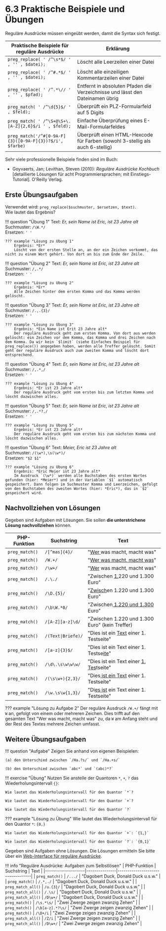 # 6.3 Praktische Beispiele und Übungen

Reguläre Ausdrücke müssen eingeübt werden, damit die Syntax sich festigt. 


| Praktische Beispiele für reguläre Ausdrücke          | Erklärung                                         |
|------------------------------------------------------|---------------------------------------------------|
| `preg_replace( ' /^\s*$/ ' , '' , $datei);`         | Löscht alle Leerzeilen einer Datei               |
| `preg_replace( ' /^#.*$/ ' , '' , $datei);`         | Löscht alle einzeiligen Kommentarzeilen einer Datei |
| `preg_replace( ' /^.*\// ' , '' , $pfad);`          | Entfernt in absoluten Pfaden die Verzeichnisse und lässt den Dateinamen übrig |
| `preg_match( ' /^\d{5}$/ ' , $feld);`               | Überprüft ein PLZ-Formularfeld auf 5 Digits       |
| `preg_match( ' /^\S+@\S+\.[A-Z]{2,6}$/i ' , $feld);`| Einfache Überprüfung eines E-Mail-Formularfeldes  |
| `preg_match('/^#[0-9A-F]{3}([0-9A-F]{3})?$/i', $farbe)` | Überprüft einen HTML-Hexcode für Farben (sowohl 3-stellig als auch 6-stellig) |

Sehr viele professionelle Beispiele finden sind im Buch:

- Goyvaerts, Jan; Levithan, Steven (2010): *Reguläre Ausdrücke Kochbuch* [detaillierte Lösungen für acht Programmiersprachen; mit Einstiegs-Tutorial]. O'Reilly Verlag.


## Erste Übungsaufgaben

Verwendet wird: `preg_replace($suchmuster, $ersetzen, $text)`.  
Wie lautet das Ergebnis?

!!! question "Übung 1"
    Text: *Er, sein Name ist Eric, ist 23 Jahre alt*  
    Suchmuster: `/\W.*/`  
    Ersetzen: `' '`

    ??? example "Lösung zu Übung 1"
        Ergebnis: *Er*  
        Löscht von der ersten Stelle an, an der ein Zeichen vorkommt, das nicht zu einem Wort gehört. Von dort an bis zum Ende der Zeile.

!!! question "Übung 2"
    Text: *Er, sein Name ist Eric, ist 23 Jahre alt*  
    Suchmuster: `/,.*/`  
    Ersetzen: `' '`

    ??? example "Lösung zu Übung 2"
        Ergebnis: *Er*  
        Alle Zeichen hinter dem ersten Komma und das Komma werden gelöscht.

!!! question "Übung 3"
    Text: *Er, sein Name ist Eric, ist 23 Jahre alt*  
    Suchmuster: `/.,.{3}/`  
    Ersetzen: `' '`

    ??? example "Lösung zu Übung 3"
        Ergebnis: *Ein Name ist Erit 23 Jahre alt*  
        Der reguläre Ausdruck geht zum ersten Komma. Von dort aus werden gelöscht: ein Zeichen vor dem Komma, das Komma und drei Zeichen nach dem Komma. Da wir kein `$limit` (siehe Einfaches Beispiel für preg_replace()) angegeben haben, werden alle Treffer gelöscht. Somit geht der reguläre Ausdruck auch zum zweiten Komma und löscht dort entsprechend.

!!! question "Übung 4"
    Text: *Er, sein Name ist Eric, ist 23 Jahre alt*  
    Suchmuster: `/,.*,/`  
    Ersetzen: `' '`

    ??? example "Lösung zu Übung 4"
        Ergebnis: *Er ist 23 Jahre alt*  
        Der reguläre Ausdruck geht vom ersten bis zum letzten Komma und löscht dazwischen alles.

!!! question "Übung 5"
    Text: *Er, sein Name ist Eric, ist 23 Jahre alt*  
    Suchmuster: `/,.*?,/`  
    Ersetzen: `' '`

    ??? example "Lösung zu Übung 5"
        Ergebnis: *Er ist 23 Jahre alt*  
        Der reguläre Ausdruck geht vom ersten bis zum nächsten Komma und löscht dazwischen alles.

!!! question "Übung 6"
    Text: *Meier, Eric ist 23 Jahre alt*  
    Suchmuster: `/(\w*),\s(\w*)/`  
    Ersetzen: `"$2 $1"`

    ??? example "Lösung zu Übung 6"
        Ergebnis: *Eric Meier ist 23 Jahre alt*  
        Im Ausdruck `(\w*)` werden alle Buchstaben des ersten Wortes gefunden (hier: *Meier*) und in der Variablen `$1` automatisch gespeichert. Dann folgen im Suchmuster Komma und Leerzeichen, gefolgt von den Buchstaben des zweiten Wortes (hier: *Eric*), das in `$2` gespeichert wird.

## Nachvollziehen von Lösungen

Gegeben sind Aufgaben mit Lösungen. Sie sollen **die unterstrichene Lösung nachvollziehen** können.

| PHP-Funktion       | Suchstring         | Text                             |
|--------------------|--------------------|----------------------------------|
| `preg_match()`     | `/[^mas]{4}/`      | "<u>Wer </u>was macht, macht was"|
| `preg_match()`     | `/W.+/`            | "<u>Wer was macht, macht was</u>"|
| `preg_match()`     | `/\w+/`            | "<u>Wer</u> was macht, macht was"|
| `preg_match()`     | `/.\./`            | "Zwischen <u>1.</u>220 und 1.300 Euro"|
| `preg_match()`     | `/\D.{5}/`         | "<u>Zwisch</u>en 1.220 und 1.300 Euro"|
| `preg_match()`     | `/\b\W.*0/`        | "Zwischen<u> 1.220 und 1.300</u> Euro"|
| `preg_match()`     | `/[A-Z][a-z]\d/`   | "Zwischen 1.220 und 1.300 Euro" (kein Treffer)|
| `preg_match()`     | `/(Text\|Briefe)/` | "Dies ist ein <u>Text</u> einer 1. Testseite"|
| `preg_match()`     | `/[a-z]{3}$/`      | "Dies ist ein Text einer 1. Testse<u>ite</u>"|
| `preg_match()`     | `/\d\.\s\w\w\w/`   | "Dies ist ein Text einer <u>1. Tes</u>tseite"|
| `preg_match()`     | `/(\s\w+){2,3}/`   | "Dies<u> ist ein Text</u> einer 1. Testseite"|
| `preg_match()`     | `/\w.\s\w{1,3}/`   | "Di<u>es ist</u> ein Text einer 1. Testseite"|

??? example "Lösung zu Aufgabe 2"
    Der reguläre Ausdruck `/W.+/` fängt mit `W` an, gefolgt von einem oder mehreren Zeichen. Dies trifft auf den gesamten Text "Wer was macht, macht was" zu, da `W` am Anfang steht und der Rest des Textes mehrere Zeichen umfasst.

## Weitere Übungsaufgaben

!!! question "Aufgabe"
    Zeigen Sie anhand von eigenen Beispielen:
    
    (a) den Unterschied zwischen `/Ha.?s/` und `/Ha.+s/`
    
    (b) den Unterschied zwischen `abc*` und `(abc)*?`

!!! exercise "Übung"
    Nutzen Sie anstelle der Quantoren `*`, `+`, `?` das Wiederholungsintervall `{}`:
    
    Wie lautet das Wiederholungsintervall für den Quantor `*`?
    
    Wie lautet das Wiederholungsintervall für den Quantor `+`?
    
    Wie lautet das Wiederholungsintervall für den Quantor `?`

??? example "Lösung zu Übung"
    Wie lautet das Wiederholungsintervall für den Quantor `*`: `{0,}`
    
    Wie lautet das Wiederholungsintervall für den Quantor `+`: `{1,}`
    
    Wie lautet das Wiederholungsintervall für den Quantor `?`: `{0,1}`

Gegeben sind Aufgaben ohne Lösungen. Die Lösungen ermitteln Sie bitte über ein [Web-Interface für reguläre Ausdrücke](6.1PHPFunktionenfuerregulaereAusdruecke.md).

!!! info "Reguläre Ausdrücke: Aufgaben zum Selbstlösen"
    | PHP-Funktion       | Suchstring    | Text                             |
    |--------------------|---------------|----------------------------------|
    | `preg_match()`     | `/.../`       | "Dagobert Duck, Donald Duck u.s.w." |
    | `preg_match()`     | `/.*,./`      | "Dagobert Duck, Donald Duck u.s.w." |
    | `preg_match_all()` | `/u.{3}/`     | "Dagobert Duck, Donald Duck u.s.w." |
    | `preg_match_all()` | `/.\s/`       | "Dagobert Duck, Donald Duck u.s.w." |
    | `preg_match_all()` | `/D\w+/`      | "Dagobert Duck, Donald Duck u.s.w." |
    | `preg_match()`     | `/\s.*\s/`    | "Zwei Zwerge zeigen zwanzig Zehen"  |
    | `preg_match()`     | `/\b[a-z].*?\s/` | "Zwei Zwerge zeigen zwanzig Zehen"  |
    | `preg_match()`     | `/\D+/i`      | "Zwei Zwerge zeigen zwanzig Zehen"  |
    | `preg_match_all()` | `/Z/i`        | "Zwei Zwerge zeigen zwanzig Zehen"  |
    | `preg_match_all()` | `/D\w+/`      | "Zwei Zwerge zeigen zwanzig Zehen"  |
